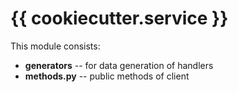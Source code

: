 # {{ cookiecutter.service }}

This module consists:

- **generators** -- for data generation of handlers
- **methods.py** -- public methods of client
